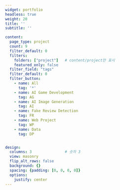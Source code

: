 ```yaml
---
widget: portfolio
headless: true
weight: 20
title: ''
subtitle: ''

content:
  page_type: project
  count: 9
  filter_default: 0
  filters:
    folders: ["project"]   # content/project만 표시
    featured_only: false
  filter_field: "tags"
  filter_default: 0
  filter_button:
    - name: All
      tag: '*'
    - name: AI Game Development
      tag: AG
    - name: AI Image Generation
      tag: AI
    - name: Fake Review Detection
      tag: FR
    - name: Web Project
      tag: WP
    - name: Data
      tag: DP


design:
  columns: 3               # 숫자 3
  view: masonry
  flip_alt_rows: false
  background: {}
  spacing: {padding: [0, 0, 0, 0]}
  options:
    justify: center
---
```


